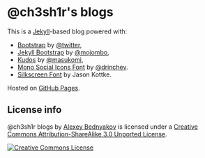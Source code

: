 # @ch3sh1r's blogs

This is a [Jekyll](http://github.com/mojombo/jekyll)-based blog 
powered with:

* [Bootstrap](http://twitter.github.io/bootstrap) 
  by [@twitter](https://github.com/twitter),
* [Jekyll Bootstrap](http://jekyllbootstrap.com) 
  by [@mojombo](https://github.com/mojombo),
* [Kudos](https://github.com/masukomi/kudos) 
  by [@masukomi](https://github.com/masukomi),
* [Mono Social Icons Font](http://drinchev.github.io/monosocialiconsfont) 
  by [@drinchev](https://github.com/drinchev).
* [Silkscreen Font](http://kottke.org/plus/type/silkscreen/) 
  by Jason Kottke.

Hosted on [GitHub Pages](http://pages.github.com). 

## License info

<span xmlns:dct="http://purl.org/dc/terms/" href="http://purl.org/dc/dcmitype/Text" property="dct:title" rel="dct:type">@ch3sh1r blogs</span> by <a xmlns:cc="http://creativecommons.org/ns#" href="http://ch3sh1r.github.com" property="cc:attributionName" rel="cc:attributionURL">Alexey Bednyakov</a> is licensed under a <a rel="license" href="http://creativecommons.org/licenses/by-sa/3.0/deed.ru_RU">Creative Commons Attribution-ShareAlike 3.0 Unported License</a>.

[![Creative Commons License](http://i.creativecommons.org/l/by-sa/3.0/88x31.png)](http://creativecommons.org/licenses/by-sa/3.0/deed.ru_RU)
